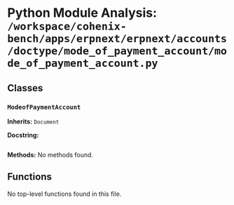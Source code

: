 # Python Module Analysis: `/workspace/cohenix-bench/apps/erpnext/erpnext/accounts/doctype/mode_of_payment_account/mode_of_payment_account.py`

## Classes

### `ModeofPaymentAccount`
**Inherits:** `Document`


**Docstring:**
```

```

**Methods:**
No methods found.




## Functions

No top-level functions found in this file.
